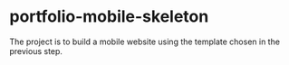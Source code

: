 # portfolio-mobile-skeleton
The project is to build a mobile website using the template chosen in the previous step.
